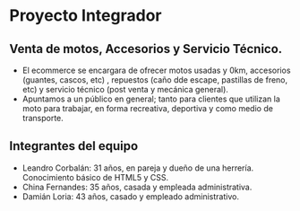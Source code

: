 # Proyecto Integrador
## Venta de motos, Accesorios y Servicio Técnico.

- El ecommerce se encargara de ofrecer motos usadas y 0km, accesorios (guantes, cascos, etc) , repuestos (caño dde escape, pastillas de freno, etc) y servicio técnico (post venta y mecánica general).
- Apuntamos a un público en general; tanto para clientes que utilizan la moto para trabajar, en forma recreativa, deportiva y como medio de transporte.

## Integrantes del equipo
- Leandro Corbalán: 31 años, en pareja y dueño de una herrería. Conocimiento básico de HTML5 y CSS.
- China Fernandes: 35 años, casada y empleada administrativa.
- Damián Loria: 43 años, casado y empleado administrativo.
